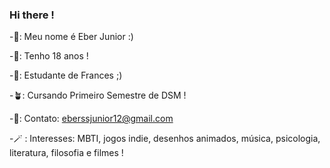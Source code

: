 ### Hi there !

-🧋: Meu nome é Eber Junior :)

-🍂: Tenho 18 anos !

-🐝: Estudante de Frances ;)

-🪴: Cursando Primeiro Semestre de DSM ! 

-🍰: Contato: eberssjunior12@gmail.com 

-🪄 : Interesses: MBTI, jogos indie, desenhos animados, música, psicologia, literatura, filosofia e filmes !
